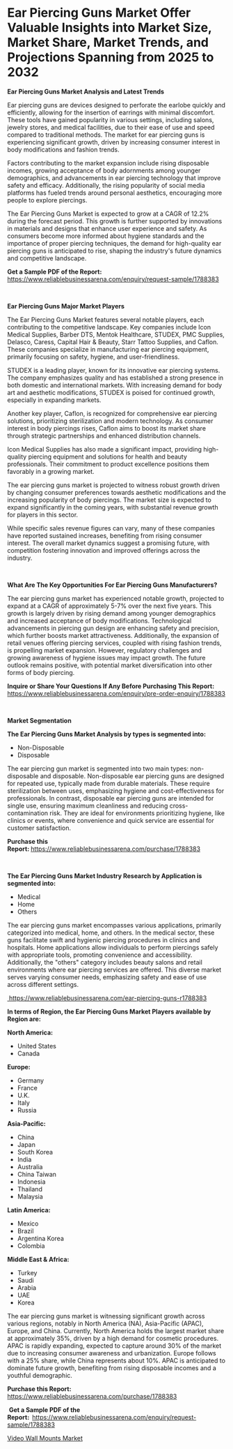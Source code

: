 <p><h1>Ear Piercing Guns Market Offer Valuable Insights into Market Size, Market Share, Market Trends, and Projections Spanning from 2025 to 2032</h1></p><p><strong>Ear Piercing Guns Market Analysis and Latest Trends</strong></p>
<p><p>Ear piercing guns are devices designed to perforate the earlobe quickly and efficiently, allowing for the insertion of earrings with minimal discomfort. These tools have gained popularity in various settings, including salons, jewelry stores, and medical facilities, due to their ease of use and speed compared to traditional methods. The market for ear piercing guns is experiencing significant growth, driven by increasing consumer interest in body modifications and fashion trends.</p><p>Factors contributing to the market expansion include rising disposable incomes, growing acceptance of body adornments among younger demographics, and advancements in ear piercing technology that improve safety and efficacy. Additionally, the rising popularity of social media platforms has fueled trends around personal aesthetics, encouraging more people to explore piercings. </p><p>The Ear Piercing Guns Market is expected to grow at a CAGR of 12.2% during the forecast period. This growth is further supported by innovations in materials and designs that enhance user experience and safety. As consumers become more informed about hygiene standards and the importance of proper piercing techniques, the demand for high-quality ear piercing guns is anticipated to rise, shaping the industry's future dynamics and competitive landscape.</p></p>
<p><strong>Get a Sample PDF of the Report:&nbsp;</strong> <a href="https://www.reliablebusinessarena.com/enquiry/request-sample/1788383?utm_campaign=3492&utm_medium=2&utm_source=Github&utm_content=ia&utm_term=05042025&utm_id=ear-piercing-guns">https://www.reliablebusinessarena.com/enquiry/request-sample/1788383</a></p>
<p>&nbsp;</p>
<p><strong>Ear Piercing Guns Major Market Players</strong></p>
<p><p>The Ear Piercing Guns Market features several notable players, each contributing to the competitive landscape. Key companies include Icon Medical Supplies, Barber DTS, Mentok Healthcare, STUDEX, PMC Supplies, Delasco, Caress, Capital Hair & Beauty, Starr Tattoo Supplies, and Caflon. These companies specialize in manufacturing ear piercing equipment, primarily focusing on safety, hygiene, and user-friendliness.</p><p>STUDEX is a leading player, known for its innovative ear piercing systems. The company emphasizes quality and has established a strong presence in both domestic and international markets. With increasing demand for body art and aesthetic modifications, STUDEX is poised for continued growth, especially in expanding markets.</p><p>Another key player, Caflon, is recognized for comprehensive ear piercing solutions, prioritizing sterilization and modern technology. As consumer interest in body piercings rises, Caflon aims to boost its market share through strategic partnerships and enhanced distribution channels.</p><p>Icon Medical Supplies has also made a significant impact, providing high-quality piercing equipment and solutions for health and beauty professionals. Their commitment to product excellence positions them favorably in a growing market.</p><p>The ear piercing guns market is projected to witness robust growth driven by changing consumer preferences towards aesthetic modifications and the increasing popularity of body piercings. The market size is expected to expand significantly in the coming years, with substantial revenue growth for players in this sector.</p><p>While specific sales revenue figures can vary, many of these companies have reported sustained increases, benefiting from rising consumer interest. The overall market dynamics suggest a promising future, with competition fostering innovation and improved offerings across the industry.</p></p>
<p>&nbsp;</p>
<p><strong>What Are The Key Opportunities For Ear Piercing Guns Manufacturers?</strong></p>
<p><p>The ear piercing guns market has experienced notable growth, projected to expand at a CAGR of approximately 5-7% over the next five years. This growth is largely driven by rising demand among younger demographics and increased acceptance of body modifications. Technological advancements in piercing gun design are enhancing safety and precision, which further boosts market attractiveness. Additionally, the expansion of retail venues offering piercing services, coupled with rising fashion trends, is propelling market expansion. However, regulatory challenges and growing awareness of hygiene issues may impact growth. The future outlook remains positive, with potential market diversification into other forms of body piercing.</p></p>
<p><strong>Inquire or Share Your Questions If Any Before Purchasing This Report:</strong> <a href="https://www.reliablebusinessarena.com/enquiry/pre-order-enquiry/1788383?utm_campaign=3492&utm_medium=2&utm_source=Github&utm_content=ia&utm_term=05042025&utm_id=ear-piercing-guns">https://www.reliablebusinessarena.com/enquiry/pre-order-enquiry/1788383</a></p>
<p>&nbsp;</p>
<p><strong>Market Segmentation</strong></p>
<p><strong>The Ear Piercing Guns Market Analysis by types is segmented into:</strong></p>
<p><ul><li>Non-Disposable</li><li>Disposable</li></ul></p>
<p><p>The ear piercing gun market is segmented into two main types: non-disposable and disposable. Non-disposable ear piercing guns are designed for repeated use, typically made from durable materials. These require sterilization between uses, emphasizing hygiene and cost-effectiveness for professionals. In contrast, disposable ear piercing guns are intended for single use, ensuring maximum cleanliness and reducing cross-contamination risk. They are ideal for environments prioritizing hygiene, like clinics or events, where convenience and quick service are essential for customer satisfaction.</p></p>
<p><strong>Purchase this Report:&nbsp;</strong><a href="https://www.reliablebusinessarena.com/purchase/1788383?utm_campaign=3492&utm_medium=2&utm_source=Github&utm_content=ia&utm_term=05042025&utm_id=ear-piercing-guns">https://www.reliablebusinessarena.com/purchase/1788383</a></p>
<p>&nbsp;</p>
<p><strong>The Ear Piercing Guns Market Industry Research by Application is segmented into:</strong></p>
<p><ul><li>Medical</li><li>Home</li><li>Others</li></ul></p>
<p><p>The ear piercing guns market encompasses various applications, primarily categorized into medical, home, and others. In the medical sector, these guns facilitate swift and hygienic piercing procedures in clinics and hospitals. Home applications allow individuals to perform piercings safely with appropriate tools, promoting convenience and accessibility. Additionally, the "others" category includes beauty salons and retail environments where ear piercing services are offered. This diverse market serves varying consumer needs, emphasizing safety and ease of use across different settings.</p></p>
<p><a href="https://www.reliablebusinessarena.com/ear-piercing-guns-r1788383?utm_campaign=3492&utm_medium=2&utm_source=Github&utm_content=ia&utm_term=05042025&utm_id=ear-piercing-guns">&nbsp;https://www.reliablebusinessarena.com/ear-piercing-guns-r1788383</a></p>
<p><strong>In terms of Region, the Ear Piercing Guns Market Players available by Region are:</strong></p>
<p>
    <p> <strong> North America: </strong>
        <ul>
            <li>United States</li>
            <li>Canada</li>
        </ul>
        </p> 
    <p> <strong> Europe: </strong>
        <ul>
            <li>Germany</li>
            <li>France</li>
            <li>U.K.</li>
            <li>Italy</li>
            <li>Russia</li>
        </ul>
        </p> 
    <p> <strong> Asia-Pacific: </strong>
        <ul>
            <li>China</li>
            <li>Japan</li>
            <li>South Korea</li>
            <li>India</li>
            <li>Australia</li>
            <li>China Taiwan</li>
            <li>Indonesia</li>
            <li>Thailand</li>
            <li>Malaysia</li>
        </ul>
        </p> 
    <p> <strong> Latin America: </strong>
        <ul>
            <li>Mexico</li>
            <li>Brazil</li>
            <li>Argentina Korea</li>
            <li>Colombia</li>
        </ul>
        </p> 
    <p> <strong> Middle East & Africa: </strong>
        <ul>
            <li>Turkey</li>
            <li>Saudi</li>
            <li>Arabia</li>
            <li>UAE</li>
            <li>Korea</li>
        </ul>
    </p>
    </p>
<p><p>The ear piercing guns market is witnessing significant growth across various regions, notably in North America (NA), Asia-Pacific (APAC), Europe, and China. Currently, North America holds the largest market share at approximately 35%, driven by a high demand for cosmetic procedures. APAC is rapidly expanding, expected to capture around 30% of the market due to increasing consumer awareness and urbanization. Europe follows with a 25% share, while China represents about 10%. APAC is anticipated to dominate future growth, benefiting from rising disposable incomes and a youthful demographic.</p></p>
<p><strong>Purchase this Report: </strong><a href="https://www.reliablebusinessarena.com/purchase/1788383?utm_campaign=3492&utm_medium=2&utm_source=Github&utm_content=ia&utm_term=05042025&utm_id=ear-piercing-guns">https://www.reliablebusinessarena.com/purchase/1788383</a></p>
<p>&nbsp;<strong>Get a Sample PDF of the Report:&nbsp;&nbsp;</strong><a href="https://www.reliablebusinessarena.com/enquiry/request-sample/1788383?utm_campaign=3492&utm_medium=2&utm_source=Github&utm_content=ia&utm_term=05042025&utm_id=ear-piercing-guns">https://www.reliablebusinessarena.com/enquiry/request-sample/1788383</a></p>
<p><strong></strong></p>
<p><p><a href="https://github.com/merkinedry7b/Market-Research-Report-List-1/blob/main/video-wall-mounts-market.md?utm_campaign=3492&utm_medium=2&utm_source=Github&utm_content=ia&utm_term=05042025&utm_id=ear-piercing-guns">Video Wall Mounts Market</a></p></p>